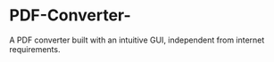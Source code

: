 # PDF-Converter-
A PDF converter built with an intuitive GUI, independent from internet requirements.  
